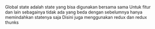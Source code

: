 Global state adalah state yang bisa digunakan bersama sama
Untuk fitur dan lain sebagainya tidak ada yang beda dengan sebelumnya hanya memindahkan statenya saja
Disini juga menggunakan redux dan redux thunks